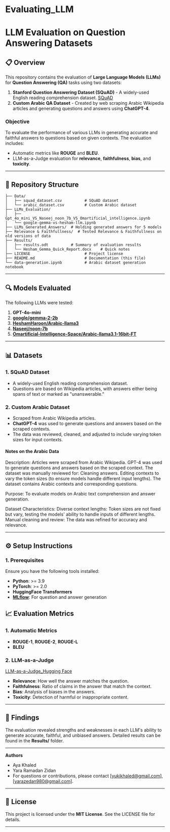 # Evaluating_LLM
# **LLM Evaluation on Question Answering Datasets**

## 📋 **Overview**
This repository contains the evaluation of **Large Language Models (LLMs)** for **Question Answering (QA)** tasks using two datasets:
1. **Stanford Question Answering Dataset (SQuAD)** - A widely-used English reading comprehension dataset. [SQuAD](https://huggingface.co/datasets/rajpurkar/squad)
2. **Custom Arabic QA Dataset** - Created by web scraping Arabic Wikipedia articles and generating questions and answers using **ChatGPT-4**.

### **Objective**
To evaluate the performance of various LLMs in generating accurate and faithful answers to questions based on given contexts. The evaluation includes:
- Automatic metrics like **ROUGE** and **BLEU**.
- LLM-as-a-Judge evaluation for **relevance**, **faithfulness**, **bias**, and **toxicity**.

---

## 📁 **Repository Structure**
```plaintext
├── Data/  
│   ├── squad_dataset.csv          # SQuAD dataset
│   └── arabic_dataset.csv         # Custom Arabic dataset
├── LLMs_Evaluation/  
│   ├── Gpt_4o_mini_VS_Naseej_noon_7b_VS_Omartificial_intelligence.ipynb 
│   └── google-gemma-vs-hesham-llm.ipynb      
├── LLMs_Generated_Answers/  # Holding generated answers for 5 models
├── Relevance & Faithfullness/  # Tested Relevance & Faithfullness on old versions of data
├── Results/  
│   ├── results.odt          # Summary of evaluation results
│   └── Hesham_Gemma_Quick_Report.docx    # Quick notes 
├── LICENSE                        # Project license
├── README.md                      # Documentation (this file)
└── data-generation.ipynb          # Arabic dataset generation notebook
```

---

## 🔍 **Models Evaluated**
The following LLMs were tested:
1. **GPT-4o-mini**  
2. [**google/gemma-2-2b**](https://huggingface.co/google/gemma-2-2b)
3. [**HeshamHaroon/Arabic-llama3**](https://huggingface.co/HeshamHaroon/Arabic-llama3/tree/main)
4. [**Naseej/noon-7b**](https://huggingface.co/Naseej/noon-7b)
5. [**Omartificial-Intelligence-Space/Arabic-llama3.1-16bit-FT**](https://huggingface.co/Omartificial-Intelligence-Space/Arabic-llama3.1-16bit-FT)

---

## 📊 **Datasets**
### **1. SQuAD Dataset**
- A widely-used English reading comprehension dataset.
- Questions are based on Wikipedia articles, with answers either being spans of text or marked as "unanswerable."

### **2. Custom Arabic Dataset**
- Scraped from Arabic Wikipedia articles.
- **ChatGPT-4** was used to generate questions and answers based on the scraped contexts.
- The data was reviewed, cleaned, and adjusted to include varying token sizes for input contexts.

#### Notes on the Arabic Data 
Description:
Articles were scraped from Arabic Wikipedia.
GPT-4 was used to generate questions and answers based on the scraped context.
The dataset was manually reviewed for:
Cleaning answers.
Editing contexts to vary the token sizes (to ensure models handle different input lengths).
The dataset contains Arabic contexts and corresponding questions.

Purpose:
To evaluate models on Arabic text comprehension and answer generation.

Dataset Characteristics:
Diverse context lengths: Token sizes are not fixed but vary, testing the models' ability to handle inputs of different lengths.
Manual cleaning and review: The data was refined for accuracy and relevance.

---

## ⚙️ **Setup Instructions**

### **1. Prerequisites**
Ensure you have the following tools installed:
- **Python**: >= 3.9
- **PyTorch**: >= 2.0
- **HuggingFace Transformers**
- [**MLflow**](https://mlflow.org/docs/latest/llms/rag/notebooks/question-generation-retrieval-evaluation.html): For question and answer generation

## 📈 **Evaluation Metrics**
### **1. Automatic Metrics**
- **ROUGE-1**, **ROUGE-2**, **ROUGE-L**
- **BLEU**

### **2. LLM-as-a-Judge**
[LLM-as-a-Judge_Hugging Face](https://huggingface.co/learn/cookbook/llm_judge)
- **Relevance**: How well the answer matches the question.
- **Faithfulness**: Ratio of claims in the answer that match the context.
- **Bias**: Analysis of biases in the answers.
- **Toxicity**: Detection of harmful or inappropriate content.

---

## 📄 **Findings**
The evaluation revealed strengths and weaknesses in each LLM's ability to generate accurate, faithful, and unbiased answers. Detailed results can be found in the **Results/** folder.

---
**Authors**
- Aya Khaled
- Yara Ramadan Zidan
- For questions or contributions, please contact [yukikhaled@gmail.com], [yarazedan980@gmail.com].

---

## 📜 **License**
This project is licensed under the **MIT License**. See the LICENSE file for details.

---
